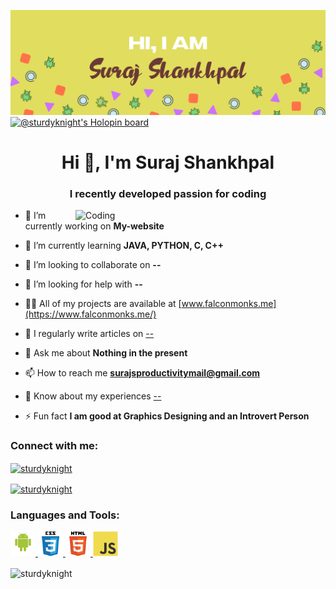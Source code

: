 [![Masterhead](./assets/GitHubHeader.jpg)](https://www.falconmonks.ga)
[![@sturdyknight's Holopin board](https://holopin.io/api/user/board?user=sturdyknight)](https://holopin.io/@sturdyknight)
<h1 align="center">Hi 👋, I'm Suraj Shankhpal</h1>
<h3 align="center">I recently developed passion for coding</h3>
<img align="right" alt="Coding" width="400" src="https://media2.giphy.com/media/wG4XXJcGHHNEizMcqt/giphy.gif?cid=790b7611691b6b296fe4bf2166536dab1d3dee11557ba63d&rid=giphy.gif&ct=g">



- 🔭 I’m currently working on **My-website**

- 🌱 I’m currently learning **JAVA, PYTHON, C, C++**

- 👯 I’m looking to collaborate on **--**

- 🤝 I’m looking for help with **--**

- 👨‍💻 All of my projects are available at [www.falconmonks.me](https://www.falconmonks.me/)

- 📝 I regularly write articles on [--](--)

- 💬 Ask me about **Nothing in the present**

- 📫 How to reach me **surajsproductivitymail@gmail.com**

- 📄 Know about my experiences [--](--)

- ⚡ Fun fact **I am good at Graphics Designing and an Introvert Person**

<h3 align="left">Connect with me:</h3>
<p align="left">
<a href="https://twitter.com/falconmonks" target="blank"><img align="center" src="https://about.twitter.com/content/dam/about-twitter/en/brand-toolkit/brand-download-img-1.jpg.twimg.1920.jpg" alt="sturdyknight" height="30" width="40" /></a>
</p>

<p align="left">
<a href="https://dev.to/sturdyknight" target="blank"><img align="center" src="https://raw.githubusercontent.com/rahuldkjain/github-profile-readme-generator/master/src/images/icons/Social/devto.svg" alt="sturdyknight" height="30" width="40" /></a>
</p>

<h3 align="left">Languages and Tools:</h3>
<p align="left"> <a href="https://developer.android.com" target="_blank" rel="noreferrer"> <img src="https://raw.githubusercontent.com/devicons/devicon/master/icons/android/android-original-wordmark.svg" alt="android" width="40" height="40"/> </a> <a href="https://www.w3schools.com/css/" target="_blank" rel="noreferrer"> <img src="https://raw.githubusercontent.com/devicons/devicon/master/icons/css3/css3-original-wordmark.svg" alt="css3" width="40" height="40"/> </a> <a href="https://www.w3.org/html/" target="_blank" rel="noreferrer"> <img src="https://raw.githubusercontent.com/devicons/devicon/master/icons/html5/html5-original-wordmark.svg" alt="html5" width="40" height="40"/> </a> <a href="https://developer.mozilla.org/en-US/docs/Web/JavaScript" target="_blank" rel="noreferrer"> <img src="https://raw.githubusercontent.com/devicons/devicon/master/icons/javascript/javascript-original.svg" alt="javascript" width="40" height="40"/> </a> </p>

<p><img align="center" src="https://github-readme-streak-stats.herokuapp.com/?user=sturdyknight&" alt="sturdyknight" /></p>
